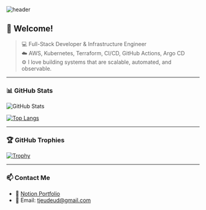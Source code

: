 <!-- Profile Header -->
![header](https://capsule-render.vercel.app/api?type=waving&color=6dd5ed,9eabe4&height=220&section=header&text=Full-Stack%20%7C%20Cloud%20Engineer&fontSize=38&desc=Aspiring%20DevOps%20Engineer%20%7C%20Build%2C%20Learn%20%26%20Grow&descAlign=50&descAlignY=70&fontColor=ffffff)


## 👋 Welcome!  
> 💻 Full-Stack Developer & Infrastructure Engineer  
> ☁️ AWS, Kubernetes, Terraform, CI/CD, GitHub Actions, Argo CD  
> ⚙️ I love building systems that are scalable, automated, and observable.

---

### 📊 GitHub Stats  
![GitHub Stats](https://github-readme-stats.vercel.app/api?username=hsj1024&show_icons=true&theme=tokyonight)

[![Top Langs](https://github-readme-stats.vercel.app/api/top-langs/?username=hsj1024&layout=compact&theme=tokyonight)](https://github.com/hsj1024)

---

### 🏆 GitHub Trophies  
[![Trophy](https://github-profile-trophy.vercel.app/?username=hsj1024&theme=onedark&row=1&margin-w=10)](https://github.com/ryo-ma/github-profile-trophy)

---

### 📫 Contact Me  
- 💼 [Notion Portfolio](https://gratis-path-fb4.notion.site/47b890b855b74a48a739e197b25e7689?pvs=4)  
- 📮 Email: tjeudeud@gmail.com

